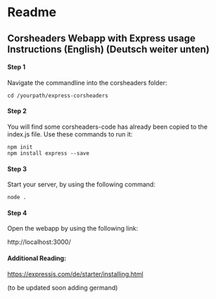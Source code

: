 # Readme

## Corsheaders Webapp with Express usage Instructions (English) (Deutsch weiter unten)

#### Step 1

Navigate the commandline into the corsheaders folder:

    cd /yourpath/express-corsheaders

#### Step 2

You will find some corsheaders-code has already been copied to the index.js file. Use these commands to run it:

    npm init  
    npm install express --save

#### Step 3

Start your server, by using the following command:

    node .

#### Step 4

Open the webapp by using the following link: 

http://localhost:3000/

#### Additional Reading:

https://expressjs.com/de/starter/installing.html


(to be updated soon adding germand)
